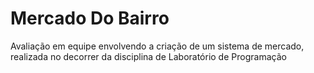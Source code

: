 # Mercado Do Bairro
Avaliação em equipe envolvendo a criação de um sistema de mercado, realizada no decorrer da disciplina de Laboratório de Programação
